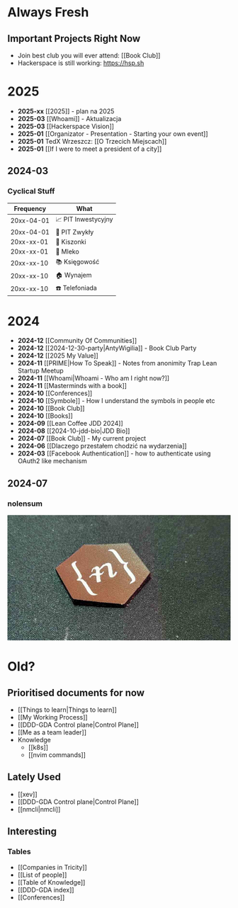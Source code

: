 # Always Fresh

## Important Projects Right Now
- Join best club you will ever attend: [[Book Club]]
- Hackerspace is still working: https://hsp.sh

# 2025

- **2025-xx** [[2025]] - plan na 2025
- **2025-03** [[Whoami]] - Aktualizacja
- **2025-03** [[Hackerspace Vision]]
- **2025-01** [[Organizator - Presentation - Starting your own event]]
- **2025-01** TedX Wrzeszcz: [[O Trzecich Miejscach]]
- **2025-01** [[If I were to meet a president of a city]]

## 2024-03

### Cyclical Stuff

 | Frequency  | What                |
 |------------|---------------------|
 | 20xx-04-01 | 📈 PIT Inwestycyjny |
 | 20xx-04-01 | 🤑 PIT Zwykły       |
 | 20xx-xx-01 | 🥒 Kiszonki         |
 | 20xx-xx-01 | 🐄 Mleko            |
 | 20xx-xx-10 | 📚 Księgowość       |
 | 20xx-xx-10 | 🏠 Wynajem          |
 | 20xx-xx-10 | ☎️  Telefoniada      |

# 2024

- **2024-12** [[Community Of Communities]]
- **2024-12** [[2024-12-30-party|AntyWigilia]] - Book Club Party
- **2024-12** [[2025 My Value]]
- **2024-11** [[PRIME|How To Speak]] - Notes from anonimity Trap Lean Startup Meetup
- **2024-11** [[Whoami|Whoami - Who am I right now?]]
- **2024-11** [[Masterminds with a book]]
- **2024-10** [[Conferences]]
- **2024-10** [[Symbole]] - How I understand the symbols in people etc
- **2024-10** [[Book Club]]
- **2024-10** [[Books]]
- **2024-09** [[Lean Coffee JDD 2024]]
- **2024-08** [[2024-10-jdd-bio|JDD Bio]]
- **2024-07** [[Book Club]] - My current project
- **2024-06** [[Dlaczego przestałem chodzić na wydarzenia]] 
- **2024-03** [[Facebook Authentication]] - how to authenticate using OAuth2 like mechanism



## 2024-07

### nolensum

![nolensum w skórze](images/nolensum-horizontal.jpg)

# Old?

## Prioritised documents for now

- [[Things to learn|Things to learn]]
- [[My Working Process]]
- [[DDD-GDA Control plane|Control Plane]]
- [[Me as a team leader]]
- Knowledge
    - [[k8s]]
    - [[nvim commands]]

## Lately Used

- [[xev]]
- [[DDD-GDA Control plane|Control Plane]]
- [[nmcli|nmcli]]

## Interesting

### Tables

- [[Companies in Tricity]]
- [[List of people]]
- [[Table of Knowledge]]
- [[DDD-GDA index]]
- [[Conferences]]
